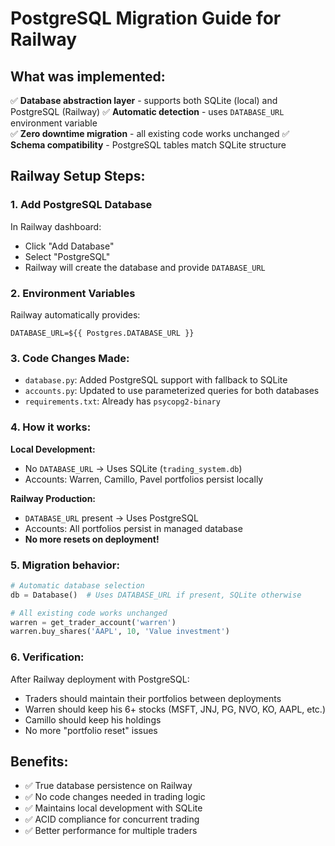 # PostgreSQL Migration Guide for Railway

## What was implemented:

✅ **Database abstraction layer** - supports both SQLite (local) and PostgreSQL (Railway)
✅ **Automatic detection** - uses `DATABASE_URL` environment variable  
✅ **Zero downtime migration** - all existing code works unchanged
✅ **Schema compatibility** - PostgreSQL tables match SQLite structure

## Railway Setup Steps:

### 1. Add PostgreSQL Database
In Railway dashboard:
- Click "Add Database" 
- Select "PostgreSQL"
- Railway will create the database and provide `DATABASE_URL`

### 2. Environment Variables  
Railway automatically provides:
```
DATABASE_URL=${{ Postgres.DATABASE_URL }}
```

### 3. Code Changes Made:
- `database.py`: Added PostgreSQL support with fallback to SQLite
- `accounts.py`: Updated to use parameterized queries for both databases
- `requirements.txt`: Already has `psycopg2-binary` 

### 4. How it works:

**Local Development:**
- No `DATABASE_URL` → Uses SQLite (`trading_system.db`)
- Accounts: Warren, Camillo, Pavel portfolios persist locally

**Railway Production:**
- `DATABASE_URL` present → Uses PostgreSQL 
- Accounts: All portfolios persist in managed database
- **No more resets on deployment!**

### 5. Migration behavior:

```python
# Automatic database selection
db = Database()  # Uses DATABASE_URL if present, SQLite otherwise

# All existing code works unchanged
warren = get_trader_account('warren')
warren.buy_shares('AAPL', 10, 'Value investment')
```

### 6. Verification:
After Railway deployment with PostgreSQL:
- Traders should maintain their portfolios between deployments
- Warren should keep his 6+ stocks (MSFT, JNJ, PG, NVO, KO, AAPL, etc.)
- Camillo should keep his holdings
- No more "portfolio reset" issues

## Benefits:
- ✅ True database persistence on Railway
- ✅ No code changes needed in trading logic  
- ✅ Maintains local development with SQLite
- ✅ ACID compliance for concurrent trading
- ✅ Better performance for multiple traders